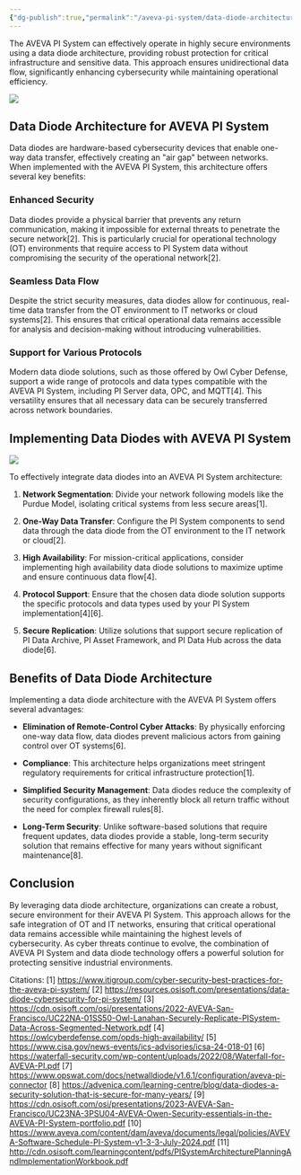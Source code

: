 ```yaml
---
{"dg-publish":true,"permalink":"/aveva-pi-system/data-diode-architecture-for-aveva-pi-system/","tags":["PISystem","CyberSecurity","Architecture"]}
---
```


The AVEVA PI System can effectively operate in highly secure environments using a data diode architecture, providing robust protection for critical infrastructure and sensitive data. This approach ensures unidirectional data flow, significantly enhancing cybersecurity while maintaining operational efficiency.

![](https://i.imgur.com/rF5mXX9.png)

## Data Diode Architecture for AVEVA PI System

Data diodes are hardware-based cybersecurity devices that enable one-way data transfer, effectively creating an "air gap" between networks. When implemented with the AVEVA PI System, this architecture offers several key benefits:

### Enhanced Security

Data diodes provide a physical barrier that prevents any return communication, making it impossible for external threats to penetrate the secure network[2]. This is particularly crucial for operational technology (OT) environments that require access to PI System data without compromising the security of the operational network[2].

### Seamless Data Flow

Despite the strict security measures, data diodes allow for continuous, real-time data transfer from the OT environment to IT networks or cloud systems[2]. This ensures that critical operational data remains accessible for analysis and decision-making without introducing vulnerabilities.

### Support for Various Protocols

Modern data diode solutions, such as those offered by Owl Cyber Defense, support a wide range of protocols and data types compatible with the AVEVA PI System, including PI Server data, OPC, and MQTT[4]. This versatility ensures that all necessary data can be securely transferred across network boundaries.

## Implementing Data Diodes with AVEVA PI System

![](https://i.imgur.com/tZAfa4L.png)

To effectively integrate data diodes into an AVEVA PI System architecture:

1. **Network Segmentation**: Divide your network following models like the Purdue Model, isolating critical systems from less secure areas[1].

2. **One-Way Data Transfer**: Configure the PI System components to send data through the data diode from the OT environment to the IT network or cloud[2].

3. **High Availability**: For mission-critical applications, consider implementing high availability data diode solutions to maximize uptime and ensure continuous data flow[4].

4. **Protocol Support**: Ensure that the chosen data diode solution supports the specific protocols and data types used by your PI System implementation[4][6].

5. **Secure Replication**: Utilize solutions that support secure replication of PI Data Archive, PI Asset Framework, and PI Data Hub across the data diode[6].

## Benefits of Data Diode Architecture

Implementing a data diode architecture with the AVEVA PI System offers several advantages:

- **Elimination of Remote-Control Cyber Attacks**: By physically enforcing one-way data flow, data diodes prevent malicious actors from gaining control over OT systems[6].

- **Compliance**: This architecture helps organizations meet stringent regulatory requirements for critical infrastructure protection[1].

- **Simplified Security Management**: Data diodes reduce the complexity of security configurations, as they inherently block all return traffic without the need for complex firewall rules[8].

- **Long-Term Security**: Unlike software-based solutions that require frequent updates, data diodes provide a stable, long-term security solution that remains effective for many years without significant maintenance[8].

## Conclusion

By leveraging data diode architecture, organizations can create a robust, secure environment for their AVEVA PI System. This approach allows for the safe integration of OT and IT networks, ensuring that critical operational data remains accessible while maintaining the highest levels of cybersecurity. As cyber threats continue to evolve, the combination of AVEVA PI System and data diode technology offers a powerful solution for protecting sensitive industrial environments.

Citations:
[1] https://www.itigroup.com/cyber-security-best-practices-for-the-aveva-pi-system/
[2] https://resources.osisoft.com/presentations/data-diode-cybersecurity-for-pi-system/
[3] https://cdn.osisoft.com/osi/presentations/2022-AVEVA-San-Francisco/UC22NA-01SS50-Owl-Lanahan-Securely-Replicate-PISystem-Data-Across-Segmented-Network.pdf
[4] https://owlcyberdefense.com/opds-high-availability/
[5] https://www.cisa.gov/news-events/ics-advisories/icsa-24-018-01
[6] https://waterfall-security.com/wp-content/uploads/2022/08/Waterfall-for-AVEVA-PI.pdf
[7] https://www.opswat.com/docs/netwalldiode/v1.6.1/configuration/aveva-pi-connector
[8] https://advenica.com/learning-centre/blog/data-diodes-a-security-solution-that-is-secure-for-many-years/
[9] https://cdn.osisoft.com/osi/presentations/2023-AVEVA-San-Francisco/UC23NA-3PSU04-AVEVA-Owen-Security-essentials-in-the-AVEVA-PI-System-portfolio.pdf
[10] https://www.aveva.com/content/dam/aveva/documents/legal/policies/AVEVA-Software-Schedule-PI-System-v1-3-3-July-2024.pdf
[11] http://cdn.osisoft.com/learningcontent/pdfs/PISystemArchitecturePlanningAndImplementationWorkbook.pdf
